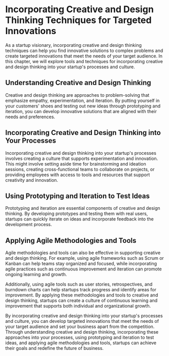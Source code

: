 Incorporating Creative and Design Thinking Techniques for Targeted Innovations
=========================================================================================================================================

As a startup visionary, incorporating creative and design thinking techniques can help you find innovative solutions to complex problems and create targeted innovations that meet the needs of your target audience. In this chapter, we will explore tools and techniques for incorporating creative and design thinking into your startup's processes and culture.

Understanding Creative and Design Thinking
------------------------------------------

Creative and design thinking are approaches to problem-solving that emphasize empathy, experimentation, and iteration. By putting yourself in your customers' shoes and testing out new ideas through prototyping and iteration, you can develop innovative solutions that are aligned with their needs and preferences.

Incorporating Creative and Design Thinking into Your Processes
--------------------------------------------------------------

Incorporating creative and design thinking into your startup's processes involves creating a culture that supports experimentation and innovation. This might involve setting aside time for brainstorming and ideation sessions, creating cross-functional teams to collaborate on projects, or providing employees with access to tools and resources that support creativity and innovation.

Using Prototyping and Iteration to Test Ideas
---------------------------------------------

Prototyping and iteration are essential components of creative and design thinking. By developing prototypes and testing them with real users, startups can quickly iterate on ideas and incorporate feedback into the development process.

Applying Agile Methodologies and Tools
--------------------------------------

Agile methodologies and tools can also be effective in supporting creative and design thinking. For example, using agile frameworks such as Scrum or Kanban can help teams stay organized and focused, while incorporating agile practices such as continuous improvement and iteration can promote ongoing learning and growth.

Additionally, using agile tools such as user stories, retrospectives, and burndown charts can help startups track progress and identify areas for improvement. By applying these methodologies and tools to creative and design thinking, startups can create a culture of continuous learning and improvement that supports both individual and organizational growth.

By incorporating creative and design thinking into your startup's processes and culture, you can develop targeted innovations that meet the needs of your target audience and set your business apart from the competition. Through understanding creative and design thinking, incorporating these approaches into your processes, using prototyping and iteration to test ideas, and applying agile methodologies and tools, startups can achieve their goals and redefine the future of business.
